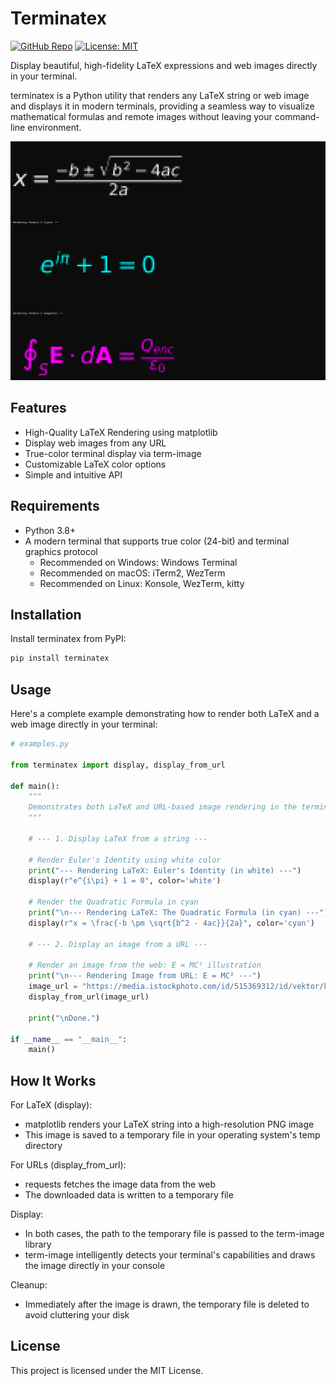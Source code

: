 # Terminatex

[![GitHub Repo](https://img.shields.io/badge/GitHub-x0root%2FTerminatex-blue?logo=github)](https://github.com/x0root/Terminatex)
[![License: MIT](https://img.shields.io/badge/License-MIT-green.svg)](https://github.com/x0root/Terminatex/blob/main/LICENSE)

Display beautiful, high-fidelity LaTeX expressions and web images directly in your terminal.

terminatex is a Python utility that renders any LaTeX string or web image and displays it in modern terminals, providing a seamless way to visualize mathematical formulas and remote images without leaving your command-line environment.

![Terminatex Demo](https://github.com/x0root/Terminatex/blob/cad87abfa53e0a7c38683f00a0543f9b2e66bca8/display.png?raw=true)

## Features

- High-Quality LaTeX Rendering using matplotlib
- Display web images from any URL
- True-color terminal display via term-image
- Customizable LaTeX color options
- Simple and intuitive API

## Requirements

- Python 3.8+
- A modern terminal that supports true color (24-bit) and terminal graphics protocol
  - Recommended on Windows: Windows Terminal
  - Recommended on macOS: iTerm2, WezTerm
  - Recommended on Linux: Konsole, WezTerm, kitty

## Installation

Install terminatex from PyPI:

```bash
pip install terminatex
```

## Usage

Here's a complete example demonstrating how to render both LaTeX and a web image directly in your terminal:

```python
# examples.py

from terminatex import display, display_from_url

def main():
    """
    Demonstrates both LaTeX and URL-based image rendering in the terminal using terminatex.
    """

    # --- 1. Display LaTeX from a string ---

    # Render Euler's Identity using white color
    print("--- Rendering LaTeX: Euler's Identity (in white) ---")
    display(r"e^{i\pi} + 1 = 0", color='white')

    # Render the Quadratic Formula in cyan
    print("\n--- Rendering LaTeX: The Quadratic Formula (in cyan) ---")
    display(r"x = \frac{-b \pm \sqrt{b^2 - 4ac}}{2a}", color='cyan')

    # --- 2. Display an image from a URL ---

    # Render an image from the web: E = MC² illustration
    print("\n--- Rendering Image from URL: E = MC² ---")
    image_url = "https://media.istockphoto.com/id/515369312/id/vektor/kesetaraan-energi-massal.jpg?s=612x612&w=0&k=20&c=bvDzBI-X3joclfryFpMAhGDyD2-3nf6Y8wprtT0k7YU="
    display_from_url(image_url)

    print("\nDone.")

if __name__ == "__main__":
    main()
```

## How It Works

For LaTeX (display):

- matplotlib renders your LaTeX string into a high-resolution PNG image
- This image is saved to a temporary file in your operating system's temp directory

For URLs (display_from_url):

- requests fetches the image data from the web
- The downloaded data is written to a temporary file

Display:

- In both cases, the path to the temporary file is passed to the term-image library
- term-image intelligently detects your terminal's capabilities and draws the image directly in your console

Cleanup:

- Immediately after the image is drawn, the temporary file is deleted to avoid cluttering your disk

## License

This project is licensed under the MIT License.
